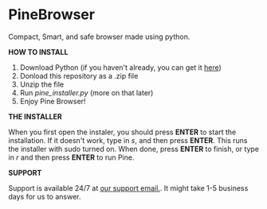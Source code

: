 # PineBrowser
Compact, Smart, and safe browser made using python.

**HOW TO INSTALL**
1. Download Python (if you haven't already, you can get it [here](https://python.org))
2. Donload this repository as a .zip file
3. Unzip the file
4. Run *pine_installer.py* (more on that later)
5. Enjoy Pine Browser!

**THE INSTALLER**

When you first open the instaler, you should press **ENTER** to start the installation. If it doesn't work, type in *s*, and then press **ENTER**. This runs the installer with sudo turned on. When done, press **ENTER** to finish, or type in *r* and then press **ENTER** to run Pine.

**SUPPORT**

Support is available 24/7 at [our support email.](mseodv096@gmail.com).
It might take 1-5 business days for us to answer.
